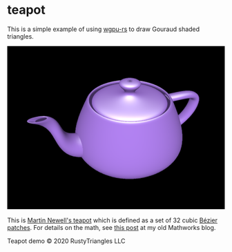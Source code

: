 ﻿# teapot
This is a simple example of using [wgpu-rs](https://github.com/gfx-rs/wgpu-rs) to draw Gouraud shaded triangles.


![screenshot](images/screenshot.png)

This is [Martin Newell's teapot](https://en.wikipedia.org/wiki/Utah_teapot) which is defined as a set of 32
cubic [Bézier patches](https://en.wikipedia.org/wiki/B%C3%A9zier_surface). For details on the math, see
[this post](https://blogs.mathworks.com/graphics/2015/05/12/patch-work/) at my old Mathworks blog.

Teapot demo © 2020 RustyTriangles LLC
